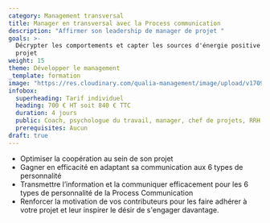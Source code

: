 ```yaml
---
category: Management transversal
title: Manager en transversal avec la Process communication
description: "Affirmer son leadership de manager de projet "
goals: >-
  Décrypter les comportements et capter les sources d'énergie positive dans un
  projet
weight: 15
theme: Développer le management
_template: formation
image: "https://res.cloudinary.com/qualia-management/image/upload/v1709193921/flower_xtyxkp.jpg"
infobox:
  superheading: Tarif individuel
  heading: 700 € HT soit 840 € TTC
  duration: 4 jours
  public: Coach, psychologue du travail, manager, chef de projets, RRH, consultant
  prerequisites: Aucun
draft: true
---
```


- Optimiser la coopération au sein de son projet
- Gagner en efficacité en adaptant sa communication aux 6 types de personnalité
- Transmettre l’information et la communiquer efficacement pour les 6 types de personnalité de la Process Communication
- Renforcer la motivation de vos contributeurs pour les faire adhérer à votre projet et leur inspirer le désir de s'engager davantage.
